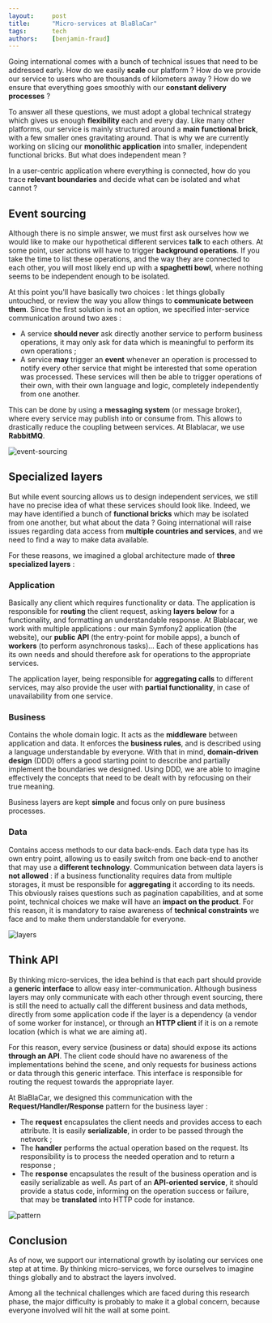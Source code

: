 ```yaml
---
layout:     post
title:      "Micro-services at BlaBlaCar"
tags:       tech
authors:    [benjamin-fraud]
---
```


Going international comes with a bunch of technical issues that need to be addressed early. How do we easily **scale** our platform ? How do we
 provide our service to users who are thousands of kilometers away ? How do we ensure that everything goes smoothly with our **constant
 delivery processes** ?

To answer all these questions, we must adopt a global technical strategy which gives us enough **flexibility** each and every day. Like many other
  platforms, our service is mainly structured around a **main functional brick**, with a few smaller ones gravitating around. That is why we are
currently working on slicing our **monolithic application** into smaller, independent functional bricks. But what does independent mean ?

In a user-centric application where everything is connected, how do you trace **relevant boundaries** and decide what can be isolated and what cannot ?

## Event sourcing

Although there is no simple answer, we must first ask ourselves how we would like to make our hypothetical different services **talk** to each others.
At some point, user actions will have to trigger **background operations**. If you take the time to list these operations, and the way they are connected
 to each other, you will most likely end up with a **spaghetti bowl**, where nothing seems to be independent enough to be isolated.

At this point you'll have basically two choices : let things globally untouched, or review the way you allow things to **communicate between them**.
Since the first solution is not an option, we specified inter-service communication around two axes :

* A service **should never** ask directly another service to perform business operations, it may only ask for data which is meaningful to perform its
 own operations ;
* A service **may** trigger an **event** whenever an operation is processed to notify every other service that might be interested that some
 operation was processed. These services will then be able to trigger operations of their own, with their own language and logic, completely
 independently from one another.

This can be done by using a **messaging system** (or message broker), where every service may publish into or consume from. This allows
to drastically reduce the coupling between services. At Blablacar, we use **RabbitMQ**.

![event-sourcing](../../images/2014-12-12-event-sourcing.png)

## Specialized layers

But while event sourcing allows us to design independent services, we still have no precise idea of what these services should look like.
Indeed, we may have identified a bunch of **functional bricks** which may be isolated from one another, but what about the data ? Going international
will raise issues regarding data access from **multiple countries and services**, and we need to find a way to make data available.

For these reasons, we imagined a global architecture made of **three specialized layers** :

### Application

Basically any client which requires functionality or data. The application is responsible for **routing** the client request,
asking **layers below** for a functionality, and formatting an understandable response. At Blablacar, we work with multiple applications :
 our main Symfony2 application (the website), our **public API** (the entry-point for mobile apps), a bunch of **workers** (to perform asynchronous tasks)...
Each of these applications has its own needs and should therefore ask for operations to the appropriate services.

The application layer, being responsible for **aggregating calls** to different services, may also provide the user with **partial functionality**, in case of
unavailability from one service.

### Business

Contains the whole domain logic. It acts as the **middleware** between application and data. It enforces the **business rules**, and is
described using a language understandable by everyone. With that in mind, **domain-driven design** (DDD) offers a good starting point to
describe and partially implement the boundaries we designed. Using DDD, we are able to imagine effectively the concepts that need to be dealt
with by refocusing on their true meaning.

Business layers are kept **simple** and focus only on pure business processes.

### Data

Contains access methods to our data back-ends. Each data type has its own entry point, allowing us to easily switch from one back-end
 to another that may use a **different technology**. Communication between data layers is **not allowed** : if a business functionality requires
 data from multiple storages, it must be responsible for **aggregating** it according to its needs. This obviously raises questions such as pagination
 capabilities, and at some point, technical choices we make will have an **impact on the product**. For this reason, it is mandatory to raise
 awareness of **technical constraints** we face and to make them understandable for everyone.

![layers](../../images/2014-12-12-layers.png)

## Think API

By thinking micro-services, the idea behind is that each part should provide a **generic interface** to allow easy inter-communication.
Although business layers may only communicate with each other through event sourcing, there is still the need to actually call the
different business and data methods, directly from some application code if the layer is a dependency (a vendor of some worker for instance),
or through an **HTTP client** if it is on a remote location (which is what we are aiming at).

For this reason, every service (business or data) should expose its actions **through an API**. The client code should have no awareness of the implementations
behind the scene, and only requests for business actions or data through this generic interface. This interface is responsible for routing the request
towards the appropriate layer.

At BlaBlaCar, we designed this communication with the **Request/Handler/Response** pattern for the business layer :

* The **request** encapsulates the client needs and provides access to each attribute. It is easily **serializable**, in order to be passed through the
network ;
* The **handler** performs the actual operation based on the request. Its responsibility is to process the needed operation and to return a response ;
* The **response** encapsulates the result of the business operation and is easily serializable as well. As part of an **API-oriented service**, it should
provide a status code, informing on the operation success or failure, that may be **translated** into HTTP code for instance.

![pattern](../../images/2014-12-12-pattern.png)

## Conclusion

As of now, we support our international growth by isolating our services one step at at time. By thinking micro-services, we force ourselves to
imagine things globally and to abstract the layers involved.

Among all the technical challenges which are faced during this research phase, the major difficulty is probably to make it a global concern,
because everyone involved will hit the wall at some point.